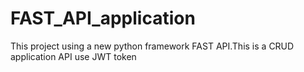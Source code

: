 # FAST_API_application
This project using a new python framework FAST API.This is a CRUD application API use JWT token
